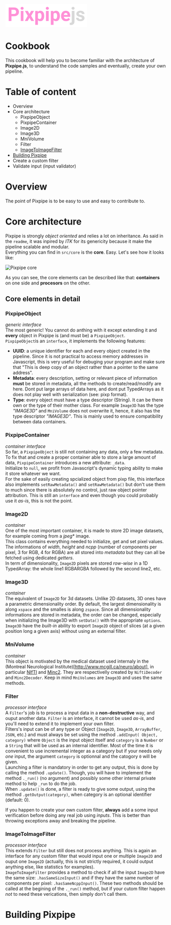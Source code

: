 ![Pixpipe.js](images/pixpipe256.png)

# Cookbook
This cookbook will help you to become familiar with the architecture of **Pixpipe.js**, to understand the code samples and eventually, create your own pipeline.

# Table of content
- Overview
- Core architecture
  - PixpipeObject
  - PixpipeContainer
  - Image2D
  - Image3D
  - MniVolume
  - Filter
  - [ImageToImageFilter](#ImageToImageFilter)
- [Building Pixpipe](#Building-Pixpipe)
- Create a custom filter
- Validate input (input validator)

# Overview
The point of Pixpipe is to be easy to use and easy to contribute to.

# Core architecture
Pixpipe is strongly *object oriented* and relies a lot on inheritance. As said in the `readme`, it was inpired by *ITK* for its genericity because it make the pipeline scalable and modular.  
Everything you can find in `src/core` is the **core**. Easy. Let's see how it looks like:  

![Pixpipe core](images/pixpipeCore.png)

As you can see, the core elements can be described like that: **containers** on one side and **procesors** on the other.
## Core elements in detail

### PixpipeObject
*generic interface*  
The most generic! You cannot do anthing with it except extending it and **every** object in Pixpipe is (and must be) a `PixpipeObject`.  
`PixpipeObject`is an `interface`, it implements the following features:  
- **UUID**: a unique identifier for each and every object created in the pipeline. Since it is not practical to access memory addresses in Javascript, this is very useful for debuging your program and make sure that "This is deep copy of an object rather than a pointer to the same address".
- **Metadata**: every description, setting or relevant piece of information **must** be stored in metadata, all the methods to create/read/modify are here. Dont put large arrays of data here, and dont put TypedArrays as it does not play well with serialization (see: pixp format).
- **Type**: every object must have a type descriptor (String). It can be there own or the type of their mother class. For example `Image3D` has the type *"IMAGE3D"* and `MniVolume` does not overwrite it, hence, it also has the type descriptor *"IMAGE3D"*. This is mainly used to ensure compatibility between data containers.

### PixpipeContainer
*container interface*  
So far, a `PixpipeObject` is still not containing any data, only a few metadata. To fix that and create a proper container able to store a large amount of data, `PixpipeContainer` introduces a new attribute: `_data`.  
Initialize to `null`, we profit from Javascript's dynamic typing ability to make it store whatever we want.  
For the sake of easily creating spcialized object from pixp file, this interface also implements `setRawMetadata()` and `setRawMetadata()` but don't use them to much since there is absolutely no control, just raw object pointer attribution.
This is still an `interface` and even though you could probably use it *as-is*, this is not the point.

### Image2D
*container*  
One of the most important container, it is made to store 2D image datasets, for example coming from a *jpeg** image.  
This class contains everything needed to initialize, get and set pixel values.  
The informations of *width*, *height* and *ncpp* (number of components per pixel, 3 for RGB, 4 for RGBA) are all stored into *metadata* but they can all be fetched using dedicated *getters*.  
In term of dimensionality, `Image2D` pixels are stored *row-wise* in a 1D TypedArray: the whole line1 RGBARGBA followed by the second line2, etc.

### Image3D
*container*  
The equivalent of `Image2D` for 3d datasets. Unlike 2D datasets, 3D ones have a parametric dimensionality order. By default, the largest dimensionality is along `xspace` and the smalles is along `zspace`. Since all dimensionality informations are stored in metadata, the order can be changed, especially when initializing the Image3D with `setData()` with the appropriate `options`.  
`Image3D` have the *built-in*  ability to export `Image2D` object of slices (at a given position long a given axis) without using an external filter.

### MniVolume
*container*  
This object is motivated by the medical dataset used internaly in the (Montreal Neurological Institute)[http://www.mcgill.ca/neuro/about], in particular [NIfTI](https://nifti.nimh.nih.gov/) and [Minc2](http://journal.frontiersin.org/article/10.3389/fninf.2016.00035/full). They are respectivelly created by `NiftiDecoder` and `Minc2Decoder`. Keep in mind `MniVolumes` are `Image3D` and uses the same methods.

### Filter
*processor interface*  
A `Filter`'s job is to process a input data in a **non-destructive** way, and ouput another data. `Filter` is an interface, it cannot be used *as-is*, and you'll need to extend it to implement your own filter.  
Filters's input can be of any type or Object (`Image2D`, `Image3D`, `ArrayBuffer`, `JSON`, etc.) and must always be set using the method `.addInput( Object, category)` where `Object` is the input object itself and `category` is a `Number` or a `String` that will be used as an internal identifier. Most of the time it is convenient to use incremental integer as a category but if your needs only *one* input, the argument `category` is optionnal and the catogory `0` will be given.  
Launching a filter is mandatory in order to get any output, this is done by calling the method `.update()`. Though, you will have to implement the method `._run()` (no argument) and possibly some other internal private method to help `_run` to do the job.  
When `.update()` is done, a filter is ready to give some output, using the method `.getOutput(category)`, when category is an optional identifier (default: 0).  

If you happen to create your own custom filter, **always** add a some input verification before doing any real job using *inputs*. This is better than throwing exceptions away and breaking the pipeline.

### ImageToImageFilter
*processor interface*  
This extends `Filter` but still does not process anything. This is again an interface for any custom filter that would input one or multiple `Image2D` and ouput one `Image2D` (actually, this is not strictly required, it could output anything else, like statistics for examples).  
`ImageToImageFilter` provides a method to check if all the input `Image2D` have the same size: `.hasSameSizeInput()` and if they have the same number of components per pixel: `.hasSameNcppInput()`. These two methods should be called at the begining of the `._run()` method, but if your cutom filter happen *not* to need these verications, then simply don't call them.  


# Building Pixpipe

